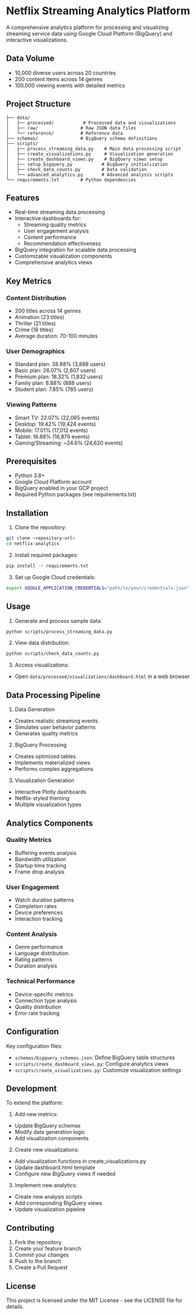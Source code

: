 # Netflix Streaming Analytics Platform

A comprehensive analytics platform for processing and visualizing streaming service data using Google Cloud Platform (BigQuery) and interactive visualizations.

## Data Volume
- 10,000 diverse users across 20 countries
- 200 content items across 14 genres
- 100,000 viewing events with detailed metrics

## Project Structure

```
├── data/
│   ├── processed/           # Processed data and visualizations
│   ├── raw/                # Raw JSON data files
│   └── reference/          # Reference data
├── schemas/                # BigQuery schema definitions
├── scripts/               
│   ├── process_streaming_data.py    # Main data processing script
│   ├── create_visualizations.py     # Visualization generation
│   ├── create_dashboard_views.py    # BigQuery views setup
│   ├── setup_bigquery.py           # BigQuery initialization
│   ├── check_data_counts.py        # Data validation
│   └── advanced_analytics.py       # Advanced analysis scripts
└── requirements.txt        # Python dependencies
```

## Features

- Real-time streaming data processing
- Interactive dashboards for:
  * Streaming quality metrics
  * User engagement analysis
  * Content performance
  * Recommendation effectiveness
- BigQuery integration for scalable data processing
- Customizable visualization components
- Comprehensive analytics views

## Key Metrics

### Content Distribution
- 200 titles across 14 genres
- Animation (23 titles)
- Thriller (21 titles)
- Crime (18 titles)
- Average duration: 70-100 minutes

### User Demographics
- Standard plan: 38.88% (3,888 users)
- Basic plan: 26.07% (2,607 users)
- Premium plan: 18.32% (1,832 users)
- Family plan: 8.88% (888 users)
- Student plan: 7.85% (785 users)

### Viewing Patterns
- Smart TV: 22.07% (22,065 events)
- Desktop: 19.42% (19,424 events)
- Mobile: 17.01% (17,012 events)
- Tablet: 16.88% (16,879 events)
- Gaming/Streaming: ~24.6% (24,620 events)

## Prerequisites

- Python 3.8+
- Google Cloud Platform account
- BigQuery enabled in your GCP project
- Required Python packages (see requirements.txt)

## Installation

1. Clone the repository:
```bash
git clone <repository-url>
cd netflix-analytics
```

2. Install required packages:
```bash
pip install -r requirements.txt
```

3. Set up Google Cloud credentials:
```bash
export GOOGLE_APPLICATION_CREDENTIALS="path/to/your/credentials.json"
```

## Usage

1. Generate and process sample data:
```bash
python scripts/process_streaming_data.py
```

2. View data distribution:
```bash
python scripts/check_data_counts.py
```

3. Access visualizations:
- Open `data/processed/visualizations/dashboard.html` in a web browser

## Data Processing Pipeline

1. Data Generation
- Creates realistic streaming events
- Simulates user behavior patterns
- Generates quality metrics

2. BigQuery Processing
- Creates optimized tables
- Implements materialized views
- Performs complex aggregations

3. Visualization Generation
- Interactive Plotly dashboards
- Netflix-styled theming
- Multiple visualization types

## Analytics Components

### Quality Metrics
- Buffering events analysis
- Bandwidth utilization
- Startup time tracking
- Frame drop analysis

### User Engagement
- Watch duration patterns
- Completion rates
- Device preferences
- Interaction tracking

### Content Analysis
- Genre performance
- Language distribution
- Rating patterns
- Duration analysis

### Technical Performance
- Device-specific metrics
- Connection type analysis
- Quality distribution
- Error rate tracking

## Configuration

Key configuration files:
- `schemas/bigquery_schemas.json`: Define BigQuery table structures
- `scripts/create_dashboard_views.py`: Configure analytics views
- `scripts/create_visualizations.py`: Customize visualization settings

## Development

To extend the platform:

1. Add new metrics:
- Update BigQuery schemas
- Modify data generation logic
- Add visualization components

2. Create new visualizations:
- Add visualization functions in create_visualizations.py
- Update dashboard.html template
- Configure new BigQuery views if needed

3. Implement new analytics:
- Create new analysis scripts
- Add corresponding BigQuery views
- Update visualization pipeline


## Contributing

1. Fork the repository
2. Create your feature branch
3. Commit your changes
4. Push to the branch
5. Create a Pull Request

## License

This project is licensed under the MIT License - see the LICENSE file for details.
